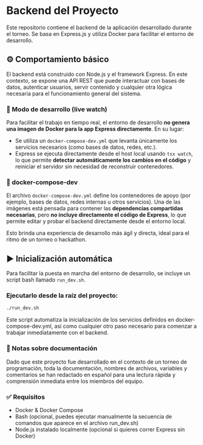 # Backend del Proyecto

Este repositorio contiene el backend de la aplicación desarrollado durante el torneo. Se basa en Express.js y utiliza Docker para facilitar el entorno de desarrollo.

## ⚙️ Comportamiento básico

El backend está construido con Node.js y el framework Express. En este contexto, se expone una API REST que puede interactuar con bases de datos, autenticar usuarios, servir contenido y cualquier otra lógica necesaria para el funcionamiento general del sistema.

### 🔁 Modo de desarrollo (live watch)

Para facilitar el trabajo en tiempo real, el entorno de desarrollo **no genera una imagen de Docker para la app Express directamente**. En su lugar:

- Se utiliza un `docker-compose-dev.yml` que levanta únicamente los servicios necesarios (como bases de datos, redes, etc.).
- Express se ejecuta directamente desde el host local usando `tsx watch`, lo que permite **detectar automáticamente los cambios en el código** y reiniciar el servidor sin necesidad de reconstruir contenedores.

### 🐳 docker-compose-dev

El archivo `docker-compose-dev.yml` define los contenedores de apoyo (por ejemplo, bases de datos, redes internas u otros servicios). Una de las imágenes está pensada para contener las **dependencias compartidas necesarias**, pero **no incluye directamente el código de Express**, lo que permite editar y probar el backend directamente desde el entorno local.

Esto brinda una experiencia de desarrollo más ágil y directa, ideal para el ritmo de un torneo o hackathon.

## ▶️ Inicialización automática

Para facilitar la puesta en marcha del entorno de desarrollo, se incluye un script bash llamado `run_dev.sh`.

### Ejecutarlo desde la raíz del proyecto:

```bash
./run_dev.sh
```

Este script automatiza la inicialización de los servicios definidos en docker-compose-dev.yml, así como cualquier otro paso necesario para comenzar a trabajar inmediatamente con el backend.

### 📝 Notas sobre documentación

Dado que este proyecto fue desarrollado en el contexto de un torneo de programación, toda la documentación, nombres de archivos, variables y comentarios se han redactado en español para una lectura rápida y comprensión inmediata entre los miembros del equipo.

### ✅ Requisitos

- Docker & Docker Compose
- Bash (opcional, puedes ejecutar manualmente la secuencia de comandos que aparece en el archivo run_dev.sh)
- Node.js instalado localmente (opcional si quieres correr Express sin Docker)